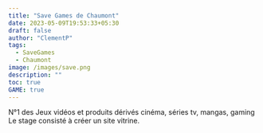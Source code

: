 ```yaml
---
title: "Save Games de Chaumont"
date: 2023-05-09T19:53:33+05:30
draft: false
author: "ClementP"
tags:
  - SaveGames
  - Chaumont
image: /images/save.png
description: ""
toc: true
GAME: true
---
```


N°1 des Jeux vidéos et produits dérivés cinéma, séries tv, mangas, gaming
Le stage consisté à créer un site vitrine.
